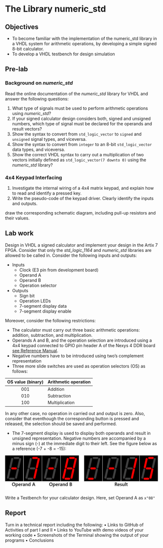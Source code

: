 # The Library numeric_std

## Objectives

* To become familiar with the implementation of the numeric_std library in a VHDL system for arithmetic operations, by developing a simple signed 8-bit calculator.
* To develop a VHDL testbench for design simulation 

## Pre-lab

### Background on *numeric_std*

Read the online documentation of the *numeric_std* library for VHDL and answer the following questions:
  1. What type of signals must be used to perform arithmetic operations using *numeric_std*?
  2. If your signed calculator design considers both, signed and unsigned numbers, which type of signal must be declared for the operands and result vectors?
  3. Show the syntax to convert from ```std_logic_vector``` to ``signed`` and ``unsigned`` signal types, and viceversa.
  4. Show the syntax to convert from ```integer``` to an 8-bit ```std_logic_vector``` data types, and viceversa.
  5. Show the correct VHDL syntax to carry out a multiplication of two vectors initially defined as ```std_logic_vector(7 downto 0)``` using the *numeric_std* library?
  
### 4x4 Keypad Interfacing

  1. Investigate the internal wiring of a 4x4 matrix keypad, and explain how to read and identify a pressed key.
  2. Write the pseudo-code of the keypad driver. Clearly identify the inputs and outputs.

draw the corresponding schematic diagram, including pull-up resistors and their values. 

## Lab work

Design in VHDL a signed calculator and implement your design in the Artix 7 FPGA. Consider that only the *std_logic_1164* and *numeric_std* libraries are allowed to be called in.  Consider the following inputs and outputs:

* Inputs
  * Clock (E3 pin from development board)
  * Operand A
  * Operand B
  * Operation selector
* Outputs
  * Sign bit
  * Operation LEDs 
  * 7-segment display data
  * 7-segment display enable

Moreover, consider the following restrictions:
  
  * The calculator must carry out three basic arithmetic operations: addition, subtraction, and multiplication.
  * Operands A and B, and the operation selection are introduced using a 4x4 keypad connected to GPIO pin header A of the Nexys 4 DDR board [see Reference Manual](https://reference.digilentinc.com/reference/programmable-logic/nexys-4-ddr/reference-manual).
  * Negative numbers have to be introduced using two’s complement representation
  * Three more slide switches are used as operation selectors (OS) as follows:

OS value (binary)  | Arithmetic operation
:----------------: | --------------------
001                | Addition
010                | Subtraction
100                | Multiplication

In any other case, no operation in carried out and output is zero. Also, consider that eventhough the corresponding button is pressed and released, the selection should be saved and performed.

  * The 7-segment display is used to display both operands and result in unsigned representation. Negative numbers are accompanied by a minus sign (-) at the immediate digit to their left. See the figure below as a reference (-7 + -8 = -15):

![7-segment display setup](img/fig01.png)

Write a Testbench for your calculator design. Here, set Operand A as ```x"08"```


## Report

Turn in a technical report including the following:
•	Links to GitHub of Activities of part I and II
•	Links to YouTube with demo videos of your working code
•	Screenshots of the Terminal showing the output of your programs
•	Conclusions
